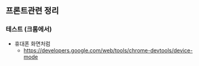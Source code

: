 ## 프론트관련 정리

### 테스트 (크롬에서)

- 휴대폰 화면처럼  
  - https://developers.google.com/web/tools/chrome-devtools/device-mode